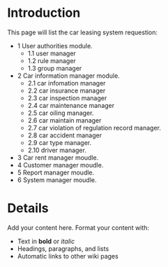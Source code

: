 # Introduction #

This page will list the car leasing system requestion:
  * 1 User authorities module.
    * 1.1 user manager
    * 1.2 rule manager
    * 1.3 group manager
  * 2 Car information manager module.
    * 2.1 car infomation manager
    * 2.2 car insurance manager
    * 2.3 car inspection manager
    * 2.4 car maintenance manager
    * 2.5 car oiling manager.
    * 2.6 car maintain manager
    * 2.7 car violation of regulation record manager.
    * 2.8 car accident manager
    * 2.9 car type manager.
    * 2.10 driver manager.
  * 3 Car rent manager moudle.
  * 4 Customer manager moudle.
  * 5 Report manager moudle.
  * 6 System manager moudle.

# Details #

Add your content here.  Format your content with:
  * Text in **bold** or _italic_
  * Headings, paragraphs, and lists
  * Automatic links to other wiki pages